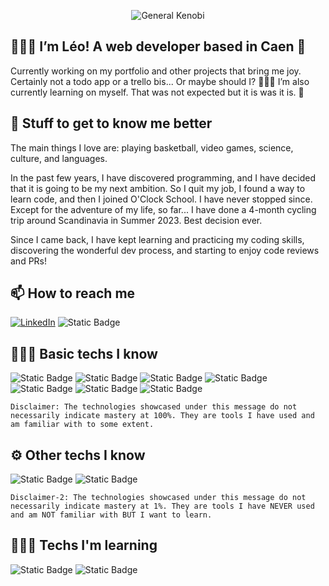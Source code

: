 <p align="center">
  <img src="./giphy.gif" alt="General Kenobi">
</p>

## 🙋🏻‍♂️ I’m Léo! A web developer based in Caen 🍎 ## 

Currently working on my portfolio and other projects that bring me joy. Certainly not a todo app or a trello bis... Or maybe should I? 🤷🏻‍♂️ 
I’m also currently learning on myself. That was not expected but it is was it is. 🌱 

## 🏀 Stuff to get to know me better  ## 

The main things I love are: playing basketball, video games, science, culture, and languages. 

In the past few years, I have discovered programming, and I have decided that it is going to be my next ambition. So I quit my job, I found a way to learn code, and then I joined O'Clock School. I have never stopped since. Except for the adventure of my life, so far... I have done a 4-month cycling trip around Scandinavia in Summer 2023. Best decision ever. 

Since I came back, I have kept learning and practicing my coding skills, discovering the wonderful dev process, and starting to enjoy code reviews and PRs!

## 📫 How to reach me ## 


[![LinkedIn](https://img.shields.io/badge/LinkedIn-blue?style=for-the-badge&logo=linkedin&logoColor=white)](https://www.linkedin.com/in/leo-grouet/) ![Static Badge](https://img.shields.io/badge/leo.grouet@gmail.com-red?style=for-the-badge&logo=gmail&logoColor=white)


## 👨🏻‍💻 Basic techs I know ## 

![Static Badge](https://img.shields.io/badge/Javascript-BFAB19?style=for-the-badge&logo=javascript&logoColor=white) ![Static Badge](https://img.shields.io/badge/html-EE6229?style=for-the-badge&logo=html5&logoColor=white) ![Static Badge](https://img.shields.io/badge/css-204EDC?style=for-the-badge&logo=css3&logoColor=white) ![Static Badge](https://img.shields.io/badge/EJS-92A54F?style=for-the-badge&logo=ejs&logoColor=white) ![Static Badge](https://img.shields.io/badge/Postgresql-32668D?style=for-the-badge&logo=postgresql&logoColor=white) ![Static Badge](https://img.shields.io/badge/Node-046E01?style=for-the-badge&logo=node.js&logoColor=white) ![Static Badge](https://img.shields.io/badge/Express-black?style=for-the-badge&logo=express&logoColor=white) 

`Disclaimer: The technologies showcased under this message do not necessarily indicate mastery at 100%. They are tools I have used and am familiar with to some extent.`

## ⚙️ Other techs I know ## 

![Static Badge](https://img.shields.io/badge/Mongodb-023430?style=for-the-badge&logo=mongodb&logoColor=white) ![Static Badge](https://img.shields.io/badge/angular-DD0032?style=for-the-badge&logo=angular&logoColor=white) 

`Disclaimer-2: The technologies showcased under this message do not necessarily indicate mastery at 1%. They are tools I have NEVER used and am NOT familiar with BUT I want to learn.`

## 🧑🏻‍🎓 Techs I'm learning ## 

![Static Badge](https://img.shields.io/badge/react-61DAFB?style=for-the-badge&logo=react&logoColor=white) ![Static Badge](https://img.shields.io/badge/php-7A86B9?style=for-the-badge&logo=php&logoColor=white) 

